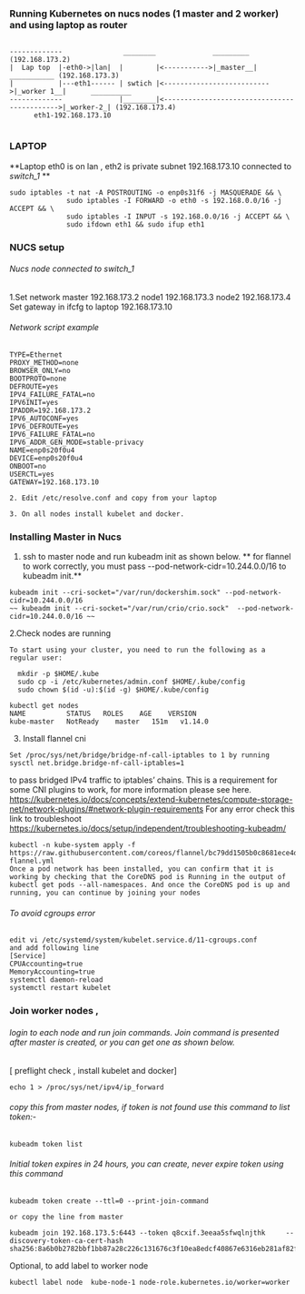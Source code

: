 ###  Running Kubernetes on  nucs nodes (1 master and 2 worker) and using laptop as router ###

```

-------------               ________              _________ (192.168.173.2)  
|  Lap top  |-eth0->|lan|  |        |<----------->|_master__|      ___________ (192.168.173.3)  
|           |---eth1------ | swtich |<-------------------------->|_worker 1__|      __________ 
-------------              |________|<-------------------------------------------->|_worker-2_| (192.168.173.4)
      eth1-192.168.173.10         
      
```
### LAPTOP ###
**Laptop eth0 is  on lan , eth2 is private subnet 192.168.173.10 connected to _switch_1_ **
```
sudo iptables -t nat -A POSTROUTING -o enp0s31f6 -j MASQUERADE && \
              sudo iptables -I FORWARD -o eth0 -s 192.168.0.0/16 -j ACCEPT && \ 
              sudo iptables -I INPUT -s 192.168.0.0/16 -j ACCEPT && \
              sudo ifdown eth1 && sudo ifup eth1
```              
              
### NUCS setup  ###
###### Nucs node connected to switch_1 ######
1.Set network
master 192.168.173.2
node1 192.168.173.3
node2 192.168.173.4
Set gateway in ifcfg to laptop 192.168.173.10
###### Network script example  ######
```
TYPE=Ethernet
PROXY_METHOD=none
BROWSER_ONLY=no
BOOTPROTO=none
DEFROUTE=yes
IPV4_FAILURE_FATAL=no
IPV6INIT=yes
IPADDR=192.168.173.2
IPV6_AUTOCONF=yes
IPV6_DEFROUTE=yes
IPV6_FAILURE_FATAL=no
IPV6_ADDR_GEN_MODE=stable-privacy
NAME=enp0s20f0u4
DEVICE=enp0s20f0u4
ONBOOT=no
USERCTL=yes
GATEWAY=192.168.173.10
```

```
2. Edit /etc/resolve.conf and copy from your laptop
```

```
3. On all nodes install kubelet and docker.
```

### Installing Master in Nucs ###
1. ssh to master node and run kubeadm init as shown below.
** for flannel to work correctly, you must pass --pod-network-cidr=10.244.0.0/16 to kubeadm init.**
```
kubeadm init --cri-socket="/var/run/dockershim.sock" --pod-network-cidr=10.244.0.0/16
~~ kubeadm init --cri-socket="/var/run/crio/crio.sock"  --pod-network-cidr=10.244.0.0/16 ~~
```
2.Check nodes are running 
```
To start using your cluster, you need to run the following as a regular user:

  mkdir -p $HOME/.kube
  sudo cp -i /etc/kubernetes/admin.conf $HOME/.kube/config
  sudo chown $(id -u):$(id -g) $HOME/.kube/config
```
```
kubectl get nodes
NAME          STATUS   ROLES    AGE    VERSION
kube-master   NotReady    master   151m   v1.14.0
```
3. Install flannel cni
```
Set /proc/sys/net/bridge/bridge-nf-call-iptables to 1 by running sysctl net.bridge.bridge-nf-call-iptables=1 
```
to pass bridged IPv4 traffic to iptables’ chains. This is a requirement for some CNI plugins to work, 
for more information please see here. https://kubernetes.io/docs/concepts/extend-kubernetes/compute-storage-net/network-plugins/#network-plugin-requirements
For any error check this link to troubleshoot
https://kubernetes.io/docs/setup/independent/troubleshooting-kubeadm/


```
kubectl -n kube-system apply -f https://raw.githubusercontent.com/coreos/flannel/bc79dd1505b0c8681ece4de4c0d86c5cd2643275/Documentation/kube-flannel.yml
Once a pod network has been installed, you can confirm that it is working by checking that the CoreDNS pod is Running in the output of kubectl get pods --all-namespaces. And once the CoreDNS pod is up and running, you can continue by joining your nodes
```
###### To avoid cgroups error ######
```
edit vi /etc/systemd/system/kubelet.service.d/11-cgroups.conf
and add following line
[Service]
CPUAccounting=true
MemoryAccounting=true
systemctl daemon-reload
systemctl restart kubelet
```

### Join worker nodes , ###
###### login to each node and run join commands. Join command is presented after master is created, or you can get one as shown below. ######
[ preflight check , install kubelet and docker]
```
echo 1 > /proc/sys/net/ipv4/ip_forward

```
###### copy this from master nodes, if token is not found use this command to list token:-   #####
```
kubeadm token list
```
###### Initial token expires in 24 hours, you can create, never expire token using this command ######
```
kubeadm token create --ttl=0 --print-join-command

or copy the line from master

kubeadm join 192.168.173.5:6443 --token q8cxif.3eeaa5sfwqlnjthk     --discovery-token-ca-cert-hash sha256:8a6b0b2782bbf1bb87a28c226c131676c3f10ea8edcf40867e6316eb281af82f
```
Optional, to add label to worker node
```
kubectl label node  kube-node-1 node-role.kubernetes.io/worker=worker
```
